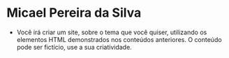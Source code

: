 # Micael Pereira da Silva
- Você irá criar um site, sobre o tema que você quiser, utilizando os elementos HTML demonstrados nos conteúdos 
anteriores. O conteúdo pode ser fictício, use a sua criatividade. 